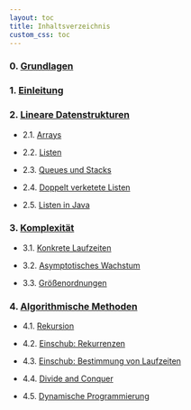 ```yaml
---
layout: toc
title: Inhaltsverzeichnis
custom_css: toc
---
```


### 0. [Grundlagen](basics.md)

<!-- - 0.1. [Sichtbarkeit von Variablen](basics.md#sichtbarkeit-von-variablen)

- 0.2. [Primitive Typen und Objekttypen](basics.md#primitive-typen-und-objekttypen)

- 0.3. [Gleichheit](basics.md#gleichheit)

- 0.4. [Modifikator `final`](basics.md#modifikator-final) -->

### 1. [Einleitung](introduction.md)

### 2. [Lineare Datenstrukturen](linear-data-structures.md)

- 2.1. [Arrays](linear-data-structures.md#arrays)

- 2.2. [Listen](linear-data-structures.md#listen)

- 2.3. [Queues und Stacks](linear-data-structures.md#queues-und-stacks)

- 2.4. [Doppelt verketete Listen](linear-data-structures.md#doppelt-verkettete-listen)

- 2.5. [Listen in Java](linear-data-structures.md#listen-in-java)

### 3. [Komplexität](complexity.md)

- 3.1. [Konkrete Laufzeiten](complexity.md#konkrete-laufzeiten)

- 3.2. [Asymptotisches Wachstum](complexity.md#asymptotisches-wachstum)

- 3.3. [Größenordnungen](complexity.md#größenordnungen)

### 4. [Algorithmische Methoden](methods.md)

- 4.1. [Rekursion](methods.md#rekursion)

- 4.2. [Einschub: Rekurrenzen](methods.md#einschub-rekurrenzen)

- 4.3. [Einschub: Bestimmung von Laufzeiten](methods.md#einschub-bestimmung-von-laufzeiten)

- 4.4. [Divide and Conquer](methods.md#divide-and-conquer)

<!--
- 4.5. [Einschub: Beweis mittels starker Induktion](methods.md#einschub-beweis-mittels-starker-induktion)
-->

- 4.5. [Dynamische Programmierung](methods.md#dynamische-programmierung)

<!--
- 4.5. [Einschub: Beweis der Laufzeit per Induktion](methods.md#einschub-beweis-der-laufzeit-per-induktion)
 
- 4.6. [Greedy-Methode]()

- 4.7. [Backtracking](methods.md#backtracking)

### 5. [Hashing](polymorphism.md)

- 5.1. [Mengen](polymorphism.md#polymorphe-datentypen)

- 5.2. [Die Klasse `HashSet`](polymorphism.md#polymorphe-funktionen)

### 6. [Sortieren](recursion.md)

- 6.1. [Counting-Sort](recursion.md#wiederkehrende-rekursive-muster)

- 6.2. [Insertionsort](recursion.md#anonyme-funktionen)

- 6.3. [Quicksort](recursion.md#gecurryte-funktionen) -->
